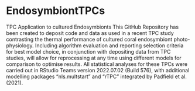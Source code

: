 # EndosymbiontTPCs
TPC Application to cultured Endosymbionts
This GitHub Repository has been created to deposit code and data as used in a recent TPC study contrasting the thermal performance of cultured coral endosymbiont photo-physiology. Including algorithm evaluation and reporting selection criteria for best model choice, in conjunction with depositing data from TPC studies, will allow for reprocessing at any time using different models for comparison to optimise results. 
All statistical analyses for these TPCs were carried out in RStudio Teams version 2022.07.02 (Build 576), with additional modelling packages “nls.multstart” and “rTPC” integrated by Padfield et al. (2021).
